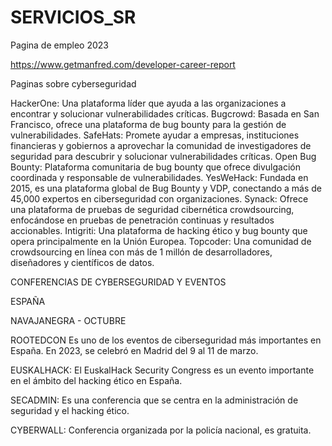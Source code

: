 # SERVICIOS_SR

Pagina de empleo 2023

https://www.getmanfred.com/developer-career-report


Paginas sobre cyberseguridad

HackerOne: Una plataforma líder que ayuda a las organizaciones a encontrar y solucionar vulnerabilidades críticas.
Bugcrowd: Basada en San Francisco, ofrece una plataforma de bug bounty para la gestión de vulnerabilidades.
SafeHats: Promete ayudar a empresas, instituciones financieras y gobiernos a aprovechar la comunidad de investigadores de seguridad para descubrir y solucionar vulnerabilidades críticas.
Open Bug Bounty: Plataforma comunitaria de bug bounty que ofrece divulgación coordinada y responsable de vulnerabilidades.
YesWeHack: Fundada en 2015, es una plataforma global de Bug Bounty y VDP, conectando a más de 45,000 expertos en ciberseguridad con organizaciones.
Synack: Ofrece una plataforma de pruebas de seguridad cibernética crowdsourcing, enfocándose en pruebas de penetración continuas y resultados accionables.
Intigriti: Una plataforma de hacking ético y bug bounty que opera principalmente en la Unión Europea.
Topcoder: Una comunidad de crowdsourcing en línea con más de 1 millón de desarrolladores, diseñadores y científicos de datos.

CONFERENCIAS DE CYBERSEGURIDAD Y EVENTOS


ESPAÑA

NAVAJANEGRA - OCTUBRE 

ROOTEDCON Es uno de los eventos de ciberseguridad más importantes en España. En 2023, se celebró en Madrid del 9 al 11 de marzo. 

EUSKALHACK: El EuskalHack Security Congress es un evento importante en el ámbito del hacking ético en España.

SECADMIN: Es una conferencia que se centra en la administración de seguridad y el hacking ético.

CYBERWALL: Conferencia organizada por la policía nacional, es gratuita.




